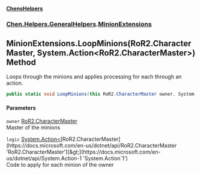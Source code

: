 
#### [ChensHelpers](./index 'index')

### [Chen.Helpers.GeneralHelpers](./Chen-Helpers-GeneralHelpers 'Chen.Helpers.GeneralHelpers').[MinionExtensions](./Chen-Helpers-GeneralHelpers-MinionExtensions 'Chen.Helpers.GeneralHelpers.MinionExtensions')

## MinionExtensions.LoopMinions(RoR2.CharacterMaster, System.Action&lt;RoR2.CharacterMaster&gt;) Method
Loops through the minions and applies processing for each through an action.  
```csharp
public static void LoopMinions(this RoR2.CharacterMaster owner, System.Action<RoR2.CharacterMaster> logic);
```

#### Parameters
<a name='Chen-Helpers-GeneralHelpers-MinionExtensions-LoopMinions(RoR2-CharacterMaster_System-Action-RoR2-CharacterMaster-)-owner'></a>
`owner` [RoR2.CharacterMaster](https://docs.microsoft.com/en-us/dotnet/api/RoR2.CharacterMaster 'RoR2.CharacterMaster')  
Master of the minions  
  
<a name='Chen-Helpers-GeneralHelpers-MinionExtensions-LoopMinions(RoR2-CharacterMaster_System-Action-RoR2-CharacterMaster-)-logic'></a>
`logic` [System.Action&lt;](https://docs.microsoft.com/en-us/dotnet/api/System.Action-1 'System.Action`1')[RoR2.CharacterMaster](https://docs.microsoft.com/en-us/dotnet/api/RoR2.CharacterMaster 'RoR2.CharacterMaster')[&gt;](https://docs.microsoft.com/en-us/dotnet/api/System.Action-1 'System.Action`1')  
Code to apply for each minion of the owner  
  
